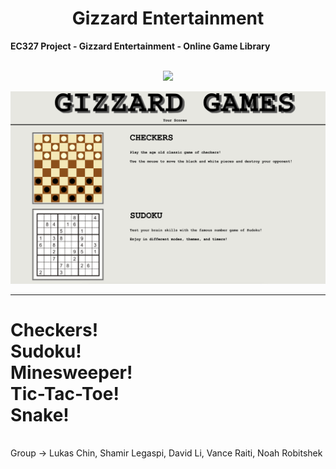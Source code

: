 <center> <h1> Gizzard Entertainment </h> </center>
<strong>EC327 Project - Gizzard Entertainment - Online Game Library</strong>
<p align="center">
<br>
<a href="./LICENSE"><img src="https://img.shields.io/badge/license-MIT-blue.svg"></a>
</p>
<p>
</p>

<a href = "https://davcurse.github.io/Gizzard-Entertainment">![Gizzard Games](/pictures/websitepreview.png) </a>
<hr>
<h1>Checkers!
<br>
Sudoku!
<br>
Minesweeper!
<br>
Tic-Tac-Toe!
<br>
Snake!
</h1>
<br>
Group -> Lukas Chin, Shamir Legaspi, David Li, Vance Raiti, Noah Robitshek
